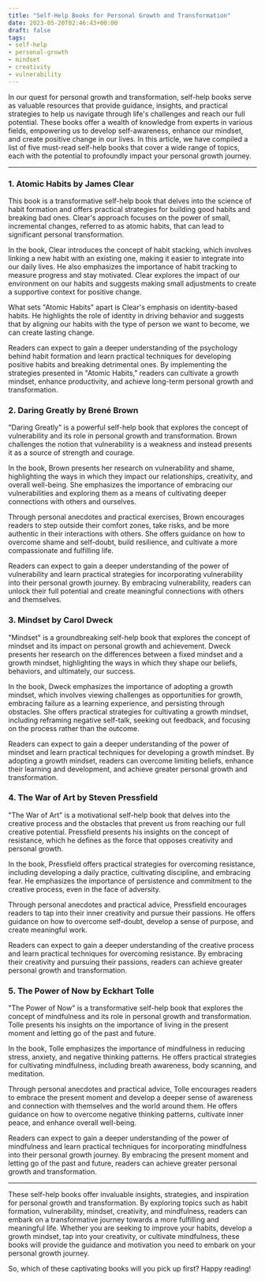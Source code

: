 ```yaml
---
title: "Self-Help Books for Personal Growth and Transformation"
date: 2023-05-20T02:46:43+00:00
draft: false
tags: 
- self-help
- personal-growth
- mindset
- creativity
- vulnerability
---
```


In our quest for personal growth and transformation, self-help books serve as valuable resources that provide guidance, insights, and practical strategies to help us navigate through life's challenges and reach our full potential. These books offer a wealth of knowledge from experts in various fields, empowering us to develop self-awareness, enhance our mindset, and create positive change in our lives. In this article, we have compiled a list of five must-read self-help books that cover a wide range of topics, each with the potential to profoundly impact your personal growth journey.

---

### 1. Atomic Habits by James Clear 

This book is a transformative self-help book that delves into the science of habit formation and offers practical strategies for building good habits and breaking bad ones. Clear's approach focuses on the power of small, incremental changes, referred to as atomic habits, that can lead to significant personal transformation.

In the book, Clear introduces the concept of habit stacking, which involves linking a new habit with an existing one, making it easier to integrate into our daily lives. He also emphasizes the importance of habit tracking to measure progress and stay motivated. Clear explores the impact of our environment on our habits and suggests making small adjustments to create a supportive context for positive change.

What sets "Atomic Habits" apart is Clear's emphasis on identity-based habits. He highlights the role of identity in driving behavior and suggests that by aligning our habits with the type of person we want to become, we can create lasting change.

Readers can expect to gain a deeper understanding of the psychology behind habit formation and learn practical techniques for developing positive habits and breaking detrimental ones. By implementing the strategies presented in "Atomic Habits," readers can cultivate a growth mindset, enhance productivity, and achieve long-term personal growth and transformation.

### 2. Daring Greatly by Brené Brown

"Daring Greatly" is a powerful self-help book that explores the concept of vulnerability and its role in personal growth and transformation. Brown challenges the notion that vulnerability is a weakness and instead presents it as a source of strength and courage.

In the book, Brown presents her research on vulnerability and shame, highlighting the ways in which they impact our relationships, creativity, and overall well-being. She emphasizes the importance of embracing our vulnerabilities and exploring them as a means of cultivating deeper connections with others and ourselves.

Through personal anecdotes and practical exercises, Brown encourages readers to step outside their comfort zones, take risks, and be more authentic in their interactions with others. She offers guidance on how to overcome shame and self-doubt, build resilience, and cultivate a more compassionate and fulfilling life.

Readers can expect to gain a deeper understanding of the power of vulnerability and learn practical strategies for incorporating vulnerability into their personal growth journey. By embracing vulnerability, readers can unlock their full potential and create meaningful connections with others and themselves.

### 3. Mindset by Carol Dweck

"Mindset" is a groundbreaking self-help book that explores the concept of mindset and its impact on personal growth and achievement. Dweck presents her research on the differences between a fixed mindset and a growth mindset, highlighting the ways in which they shape our beliefs, behaviors, and ultimately, our success.

In the book, Dweck emphasizes the importance of adopting a growth mindset, which involves viewing challenges as opportunities for growth, embracing failure as a learning experience, and persisting through obstacles. She offers practical strategies for cultivating a growth mindset, including reframing negative self-talk, seeking out feedback, and focusing on the process rather than the outcome.

Readers can expect to gain a deeper understanding of the power of mindset and learn practical techniques for developing a growth mindset. By adopting a growth mindset, readers can overcome limiting beliefs, enhance their learning and development, and achieve greater personal growth and transformation.

### 4. The War of Art by Steven Pressfield

"The War of Art" is a motivational self-help book that delves into the creative process and the obstacles that prevent us from reaching our full creative potential. Pressfield presents his insights on the concept of resistance, which he defines as the force that opposes creativity and personal growth.

In the book, Pressfield offers practical strategies for overcoming resistance, including developing a daily practice, cultivating discipline, and embracing fear. He emphasizes the importance of persistence and commitment to the creative process, even in the face of adversity.

Through personal anecdotes and practical advice, Pressfield encourages readers to tap into their inner creativity and pursue their passions. He offers guidance on how to overcome self-doubt, develop a sense of purpose, and create meaningful work.

Readers can expect to gain a deeper understanding of the creative process and learn practical techniques for overcoming resistance. By embracing their creativity and pursuing their passions, readers can achieve greater personal growth and transformation.

### 5. The Power of Now by Eckhart Tolle

"The Power of Now" is a transformative self-help book that explores the concept of mindfulness and its role in personal growth and transformation. Tolle presents his insights on the importance of living in the present moment and letting go of the past and future.

In the book, Tolle emphasizes the importance of mindfulness in reducing stress, anxiety, and negative thinking patterns. He offers practical strategies for cultivating mindfulness, including breath awareness, body scanning, and meditation.

Through personal anecdotes and practical advice, Tolle encourages readers to embrace the present moment and develop a deeper sense of awareness and connection with themselves and the world around them. He offers guidance on how to overcome negative thinking patterns, cultivate inner peace, and enhance overall well-being.

Readers can expect to gain a deeper understanding of the power of mindfulness and learn practical techniques for incorporating mindfulness into their personal growth journey. By embracing the present moment and letting go of the past and future, readers can achieve greater personal growth and transformation.

---

These self-help books offer invaluable insights, strategies, and inspiration for personal growth and transformation. By exploring topics such as habit formation, vulnerability, mindset, creativity, and mindfulness, readers can embark on a transformative journey towards a more fulfilling and meaningful life. Whether you are seeking to improve your habits, develop a growth mindset, tap into your creativity, or cultivate mindfulness, these books will provide the guidance and motivation you need to embark on your personal growth journey.

So, which of these captivating books will you pick up first? Happy reading!